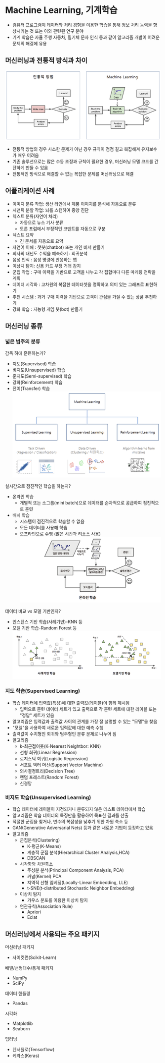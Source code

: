 # Machine Learning, 기계학습
- 컴퓨터 프로그램이 데이터와 처리 경험을 이용한 학습을 통해 정보 처리 능력을 향상시키는 것 또는 이와 관련된 연구 분야
- 기계 학습은 자율 주행 자동차, 필기체 문자 인식 등과 같이 알고리즘 개발이 어려운 문제의 해결에 유용

## 머신러닝과 전통적 방식과 차이
![](img/ml_1.png)
- 전통적 방법의 경우 사소한 문제가 아닌 경우 규칙이 점점 길고 복잡해져 유지보수가 매우 어려움
- 기존 솔루션으로는 많은 수동 조정과 규칙이 필요한 경우, 머신러닝 모델 코드를 간단하게 만들 수 있음
- 전통적인 방식으로 해결할 수 없는 복잡한 문제를 머신러닝으로 해결

## 어플리케이션 사례
- 이미지 분류 작업: 생산 라인에서 제품 이미지를 분석해 자동으로 분류
- 시맨틱 분할 작업: 뇌를 스캔하여 종양 진단
- 텍스트 분류(자연어 처리)
    - 자동으로 뉴스 기사 분류
    - 토론 포럼에서 부정적인 코멘트를 자동으로 구분
- 텍스트 요약
    - 긴 문서를 자동으로 요약
- 자연어 이해 : 챗봇(chatbot) 또는 개인 비서 만들기
- 회사의 내년도 수익을 예측하기 : 회귀분석
- 음성 인식 : 음성 명령에 반응하는 앱
- 이상치 탐지: 신용 카드 부정 거래 감지
- 군집 작업 : 구매 이력을 기반으로 고객을 나누고 각 집합마다 다른 마케팅 전략을 계획
- 데이터 시각화 : 고차원의 복잡한 데이터셋을 명확하고 의미 있는 그래프로 표현하기
- 추천 시스템 : 과거 구매 이력을 기반으로 고객이 관심을 가질 수 있는 상품 추천하기
- 강화 학습 : 지능형 게임 봇(bot) 만들기

## 머신러닝 종류

### 넓은 범주의 분류
감독 하에 훈련하는가?
- 지도(Supervised) 학습
- 비지도(Unsupervised) 학습
- 준지도(Semi-supervised) 학습
- 강화(Reinforcement) 학습
- 전이(Transfer) 학습
![](img/ml_2.png)

실시간으로 점진적인 학습을 하는지?
- 온라인 학습
  - 개별적 또는 소그룹(mini batch)으로 데이터를 순차적으로 공급하여 점진적으로 훈련
- 배치 학습
  - 시스템이 점진적으로 학습할 수 없음
  - 모든 데이터를 사용해 학습
  - 오프라인으로 수행 (많은 시간과 리소스 사용)
![](img/ml_3.png)

데이터 비교 vs 모델 기반인지?
- 인스턴스 기반 학습(사례기반)-KNN 등
- 모델 기반 학습-Random Forest 등
![](img/ml_4.png)

### 지도 학습(Supervised Learning)
- 학습 데이터에 입력값(특성)에 대한 출력값(레이블)이 함께 제시됨
    - 입력으로 훈련 데이터 세트가 있고 출력으로 각 훈련 세트에 대한 레이블 또는 "정답" 세트가 있음
- 알고리즘은 입력값과 출력값 사이의 관계를 가장 잘 설명할 수 있는 "모델"을 찾음
- "모델"을 사용하여 새로운 입력값에 대한 예측 수행
- 출력값이 수치형인 회귀와 범주형인 분류 문제로 나누어 짐
- 알고리즘
    - k-최근접이웃(K-Nearest Neightbor: KNN)
    - 선형 회귀(Linear Regression)
    - 로지스틱 회귀(Logistic Regression)
    - 서포트 벡터 머신(Support Vector Machine)
    - 의사결정트리(Decision Tree)
    - 랜덤 포레스트(Random Forest)
    - 신경망

### 비지도 학습(Unsupervised Learning)
- 학습 데이터에 레이블이 지정되거나 분류되지 않은 테스트 데이터에서 학습  
- 알고리즘은 학습 데이터의 특징만을 활용하여 목표한 결과를 산출  
- 적절한 군집을 찾거나, 변수의 복잡성을 낮추기 위한 차원 축소 등  
- GAN(Generative Adversarial Nets) 등과 같은 새로운 기법이 등장하고 있음
- 알고리즘
    - 군집분석(Clustering)
        - K-평균(K-Means)
        - 계층적 군집 분석(Hierarchical Cluster Analysis,HCA)
        - DBSCAN
    - 시각화와 차원축소
        - 주성분 분석(Principal Component Analysis, PCA)
        - 커널(Kernel) PCA
        - 지역적 선형 임베딩(Locally-Linear Embedding, LLE)
        - t-SNE(t-distributed Stochastic Neighbor Embedding)
    - 이상치 탐지
        - 가우스 분포를 이용한 이상치 탐지
    - 연관규칙(Association Rule)
        - Apriori
        - Eclat

## 머신러닝에서 사용되는 주요 패키지
머신러닝 패키지
- 사이킷런(Scikit-Learn)

배열/선형대수/통계 패키지
- NumPy
- SciPy

데이터 핸들링
- Pandas

시각화
- Matplotlib
- Seaborn

딥러닝
- 텐서플로(Tensorflow)
- 케라스(Keras)